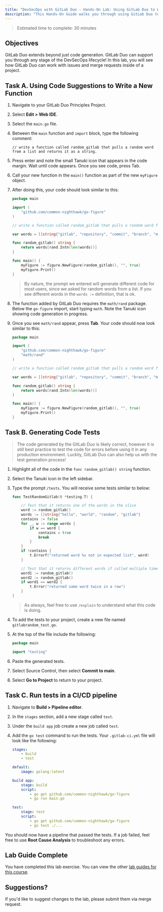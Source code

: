 ```yaml
---
title: "DevSecOps with GitLab Duo - Hands-On Lab: Using GitLab Duo to Write New Code"
description: "This Hands-On Guide walks you through using GitLab Duo to generate code and tests."
---
```


> Estimated time to complete: 30 minutes

## Objectives

GitLab Duo extends beyond just code generation. GitLab Duo can support you through any stage of the DevSecOps lifecycle! In this lab, you will see how GitLab Duo can work with issues and merge requests inside of a project.

## Task A. Using Code Suggestions to Write a New Function

1. Navigate to your GitLab Duo Principles Project.

1. Select **Edit > Web IDE**.

1. Select the `main.go` file.

1. Between the `main` function and `import` block, type the following comment:

   ```text
   // write a function called random_gitlab that pulls a random word from a list and returns it as a string.
   ```

1. Press enter and note the small Tanuki icon that appears in the code margin. Wait until code appears. Once you see code, press Tab.

1. Call your new function in the `main()` function as part of the new `myFigure` object.

1. After doing this, your code should look similar to this:

   ```go
   package main

   import (
       "github.com/common-nighthawk/go-figure"
   )

   // write a function called random_gitlab that pulls a random word from a list and returns it as a string

   var words = []string{"gitlab", "repository", "commit", "branch", "merge", "issue", "pipeline"}

   func random_gitlab() string {
       return words[rand.Intn(len(words))]
   }

   func main() {
       myFigure := figure.NewFigure(random_gitlab(), "", true)
       myFigure.Print()
   }
   ```

   > By nature, the prompt we entered will generate different code for most users, since we asked for random words from a list. If you see different words in the `words :=` definition, that is ok.

1. The function added by GitLab Duo requires the `math/rand` package. Below the `go-figure` import, start typing `math`. Note the Tanuki icon showing code generation in progress.

1. Once you see `math/rand` appear, press **Tab**. Your code should now look similar to this:

   ```go
   package main

   import (
       "github.com/common-nighthawk/go-figure"
       "math/rand"
   )

   // write a function called random_gitlab that pulls a random word from a list and returns it as a string

   var words = []string{"gitlab", "repository", "commit", "branch", "merge", "issue", "pipeline"}

   func random_gitlab() string {
       return words[rand.Intn(len(words))]
   }

   func main() {
       myFigure := figure.NewFigure(random_gitlab(), "", true)
       myFigure.Print()
   }
   ```

## Task B. Generating Code Tests

> The code generated by the GitLab Duo is likely correct, however it is still best practice to test the code for errors before using it in any production environment. Luckily, GitLab Duo can also help us with the test generation process!

1. Highlight all of the code in the `func random_gitlab() string` function.

1. Select the Tanuki icon in the left sidebar.

1. Type the prompt `/tests`. You will receive some tests similar to below:

   ```go
   func TestRandomGitlab(t *testing.T) {

       // Test that it returns one of the words in the slice
       word := random_gitlab()
       words := []string{"hello", "world", "random", "gitlab"}
       contains := false
       for _, w := range words {
           if w == word {
               contains = true
               break
           }
       }
       if !contains {
           t.Errorf("returned word %s not in expected list", word)
       }

       // Test that it returns different words if called multiple times
       word1 := random_gitlab()
       word2 := random_gitlab()
       if word1 == word2 {
           t.Error("returned same word twice in a row")
       }
   }
   ```

   > As always, feel free to use `/explain` to understand what this code is doing.

1. To add the tests to your project, create a new file named `gitlabrandom_test.go`.

1. At the top of the file include the following:

   ```go
   package main

   import "testing"
   ```

1. Paste the generated tests.

1. Select Source Control, then select **Commit to main**.

1. Select **Go to Project** to return to your project.

## Task C. Run tests in a CI/CD pipeline

1. Navigate to **Build > Pipeline editor**.

1. In the `stages` section, add a new stage called `test`.

1. Under the `build app` job create a new job called `test`.

1. Add the `go test` command to run the tests. Your `.gitlab-ci.yml` file will look like the following:

   ```yml
   stages:
       - build
       - test

   default:
       image: golang:latest

   build app:
       stage: build
       script:
           - go get github.com/common-nighthawk/go-figure
           - go run main.go

   test:
       stage: test
       script:
           - go get github.com/common-nighthawk/go-figure
           - go test ./...
   ```

You should now have a pipeline that passed the tests. If a job failed, feel free to use **Root Cause Analysis** to troubleshoot any errors.

## Lab Guide Complete

You have completed this lab exercise. You can view the other [lab guides for this course](/handbook/customer-success/professional-services-engineering/education-services/devsecopswithduo).

## Suggestions?

If you'd like to suggest changes to the lab, please submit them via merge request.
